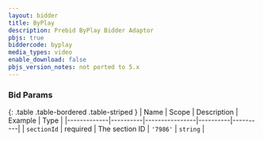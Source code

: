 ```yaml
---
layout: bidder
title: ByPlay
description: Prebid ByPlay Bidder Adaptor
pbjs: true
biddercode: byplay
media_types: video
enable_download: false
pbjs_version_notes: not ported to 5.x
---
```


### Bid Params

{: .table .table-bordered .table-striped }
| Name        | Scope    | Description    | Example  | Type     |
|-------------|----------|----------------|----------|----------|
| `sectionId` | required | The section ID | `'7986'` | `string` |
